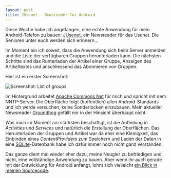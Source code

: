 ```yaml
---
layout: post
title: JUsenet - Newsreader für Android
---
```

Diese Woche habe ich angefangen, eine echte Anwendung für mein Android-Telefon zu bauen: [JUsenet][0], ein Newsreader für das Usenet. Die Senioren unter euch werden sich erinnern...

Im Moment bin ich soweit, dass die Anwendung sich beim Server anmelden und die Liste der verfügbaren Gruppen herunterladen kann. Die nächsten Schritte sind das Runterladen der Artikel einer Gruppe, Anzeigen des Artikeltextes und anschliessend das Abonnieren von Gruppen.

Hier ist ein erster Screenshot:

![Screenshot: List of groups](http://farm8.staticflickr.com/7004/6400333467_20cfb0a97c_o_d.png "Screenshot: List of groups")

Im Hintergrund arbeitet [Apache Commons Net][1] für mich und spricht mit dem NNTP-Server. Die Oberfläche folgt (hoffentlich) allen Android-Standards und ich werde versuchen, keine Sonderlocken einzubauen. Mein aktueller Newsreader [Groundhog][2] gefällt mir in der Hinsicht überhaupt nicht.

Was mich im Moment am stärksten beschäftigt, ist die Aufteilung in *Activities* und *Services* und natürlich die Erstellung der Oberflächen. Das Herunterladen der Gruppen und Artikel war da eher eine Kleinigkeit, das Einbinden eines *ContentProviders* zum Speichern und Laden der Daten in eine [SQLite][3]-Datenbank habe ich dafür immer noch nicht ganz verstanden.

Das ganze dient mal wieder eher dazu, meine Neugier zu befriedigen und nicht, eine vollständige Anwendung zu bauen. Aber wenn ihr auch gerade mit der Entwicklung für Android anfangt, lohnt sich vielleicht [ein Blick in meinen Sourcecode][4].

[0]: https://github.com/MoriTanosuke/jusenet/wiki/Home
[1]: http://commons.apache.org/net/
[2]: https://launchpad.net/groundhog
[3]: http://www.sqlite.org/
[4]: https://github.com/MoriTanosuke/jusenet
